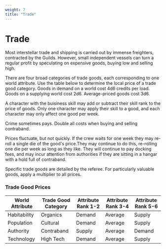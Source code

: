 ```yaml
---
weight: 7
title: "Trade"
---
```


# Trade

Most interstellar trade and shipping is carried out by immense freighters, contracted by the Guilds. However, small independent vessels can turn a regular profit by speculating on expensive goods, buying low and selling high.

There are four broad categories of trade goods, each corresponding to one world attribute. Use the table below to determine the local price of a trade good category. Goods in demand on a world cost 4d6 credits per load. Goods on a supplying world cost 2d6. Average-priced goods cost 3d6.

A character with the buisiness skill may add or subtract their skill rank to the price of goods. Only one character may apply their skill to a good, and each character may only affect one good per week.

Crime sometimes pays. Double all costs when buying and selling contraband.

Prices fluctuate, but not quickly. If the crew waits for one week they may re-roll a single die of the good's price.They may continue to do this, re-rolling one die per week as long as they like. They will continue to pay docking fees, and may incur attention from authorities if they are sitting in a hangar with a hold full of contraband.

Specific trade goods are detailed by the referee. For particularly valuable goods, apply a multiplier to all prices.

### Trade Good Prices
| World Attribute | Trade Good Category | Attribute Rank 1-2 | Attribute Rank 3-4 | Attribute Rank 5-6 |
|-|-|-|-|-|
| Habitability | Organics | Demand | Average | Supply |
| Population | Cultural | Demand | Average | Supply |
| Authority | Contraband | Supply | Average | Demand |
| Technology | High Tech | Demand | Average | Supply |